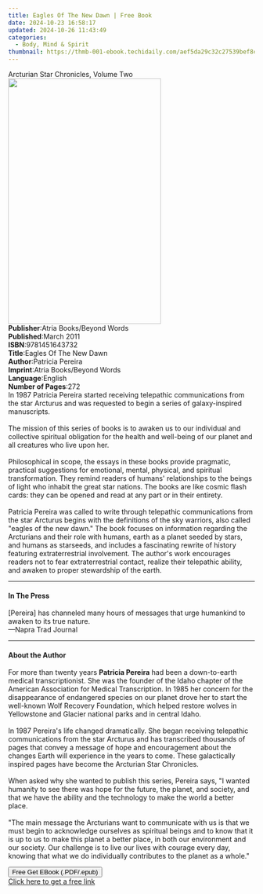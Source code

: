 ```yaml
---
title: Eagles Of The New Dawn | Free Book
date: 2024-10-23 16:58:17
updated: 2024-10-26 11:43:49
categories:
  - Body, Mind & Spirit
thumbnail: https://thmb-001-ebook.techidaily.com/aef5da29c32c27539bef8c3c902b9f270793ff97ebe19d7444ef73547c0e0ce8.jpg
---
```

<main id="book-container">
  <div class="flex flex-col">
    <div class="book-brief flex-1 py-6 px-4 sm:p-6 md:py-10 md:px-8">
      <!-- brief-->
      <div class="book-brief-main">Arcturian Star Chronicles, Volume Two</div>
    </div>
    <div
      class="book-meta-info flex-1 grid gap-4 col-start-1 col-end-3 row-start-1 sm:mb-6 sm:grid-cols-4 lg:gap-6 lg:col-start-2 lg:row-end-6 lg:row-span-6 lg:mb-0"
    >
      <div
        class="book-meta-info-left place-content-center mt-4 p-4 text-sm leading-6 col-start-2 col-span-2 dark:text-slate-400"
      >
        <img
          class="w-full h-500 object-cover rounded-lg sm:h-255 sm:col-span-2 lg:col-span-full"
          src="https://img-001-ebook.techidaily.com/3b06fb167516fd7e11dc481350b728d675aeeb5d364d7973dba6cf17d498f4a5.jpg"
          alt=""
          width="312"
          height="500"
        />
      </div>
      <div
        class="book-meta-info-right mt-2 col-start-1 row-start-2 col-span-3 self-center"
      >
        <!-- meta data  -->
        <div class="flex flex-col px-4 md:px-8">
          <div class="flex-1">
            <strong>Publisher</strong>:<span class="px-2"
              >Atria Books/Beyond Words</span
            >
          </div>
          <div class="flex-1">
            <strong>Published</strong>:<span class="px-2">March 2011</span>
          </div>
          <div class="flex-1">
            <strong>ISBN</strong>:<span class="px-2">9781451643732</span>
          </div>
          <div class="flex-1">
            <strong>Title</strong>:<span class="px-2"
              >Eagles Of The New Dawn</span
            >
          </div>
          <div class="flex-1">
            <strong>Author</strong>:<span class="px-2">Patricia Pereira</span>
          </div>
          <div class="flex-1">
            <strong>Imprint</strong>:<span class="px-2"
              >Atria Books/Beyond Words</span
            >
          </div>
          <div class="flex-1">
            <strong>Language</strong>:<span class="px-2">English</span>
          </div>
          <div class="flex-1">
            <strong>Number of Pages</strong>:<span class="px-2">272</span>
          </div>
        </div>
      </div>
    </div>
    <div class="book-description flex-1 py-6 px-4 sm:p-6 md:py-10 md:px-8">
      <div class="book-description-main">
        <div accordion-content="" id="description">
          In 1987 Patricia Pereira started receiving telepathic communications
          from the star Arcturus and was requested to begin a series of
          galaxy-inspired manuscripts. <br />
          <br />
          The mission of this series of books is to awaken us to our individual
          and collective spiritual obligation for the health and well-being of
          our planet and all creatures who live upon her. <br />
          <br />
          Philosophical in scope, the essays in these books provide pragmatic,
          practical suggestions for emotional, mental, physical, and spiritual
          transformation. They remind readers of humans' relationships to the
          beings of light who inhabit the great star nations. The books are like
          cosmic flash cards: they can be opened and read at any part or in
          their entirety. <br />
          <br />
          Patricia Pereira was called to write through telepathic communications
          from the star Arcturus begins with the definitions of the sky
          warriors, also called "eagles of the new dawn." The book focuses on
          information regarding the Arcturians and their role with humans, earth
          as a planet seeded by stars, and humans as starseeds, and includes a
          fascinating rewrite of history featuring extraterrestrial involvement.
          The author's work encourages readers not to fear extraterrestrial
          contact, realize their telepathic ability, and awaken to proper
          stewardship of the earth.
        </div>
        <div class="accordion-fader"></div>
      </div>
    </div>
    <div class="book-excerpts flex-1 py-6 px-4 sm:p-6 md:py-10 md:px-8">
      <!-- excerpts-->
      <div class="book-excerpts-main">
        <hr />
        <h4 class="placeholder placeholder-heading">
          <span>In The Press</span>
        </h4>
        <p>
          [Pereira] has channeled many hours of messages that urge humankind to
          awaken to its true nature.<br />
          —Napra Trad Journal
        </p>
      </div>
    </div>
    <div class="book-about-author flex-1 py-6 px-4 sm:p-6 md:py-10 md:px-8">
      <!-- about author-->
      <div class="book-main-author-main">
        <hr />
        <h4 class="placeholder placeholder-heading">
          <span>About the Author</span>
        </h4>
        <p>
          For more than twenty years <b>Patricia Pereira</b> had been a
          down-to-earth medical transcriptionist. She was the founder of the
          Idaho chapter of the American Association for Medical Transcription.
          In 1985 her concern for the disappearance of endangered species on our
          planet drove her to start the well-known Wolf Recovery Foundation,
          which helped restore wolves in Yellowstone and Glacier national parks
          and in central Idaho.<br /><br />In 1987 Pereira's life changed
          dramatically. She began receiving telepathic communications from the
          star Arcturus and has transcribed thousands of pages that convey a
          message of hope and encouragement about the changes Earth will
          experience in the years to come. These galactically inspired pages
          have become the Arcturian Star Chronicles.<br /><br />When asked why
          she wanted to publish this series, Pereira says, "I wanted humanity to
          see there was hope for the future, the planet, and society, and that
          we have the ability and the technology to make the world a better
          place. <br /><br />"The main message the Arcturians want to
          communicate with us is that we must begin to acknowledge ourselves as
          spiritual beings and to know that it is up to us to make this planet a
          better place, in both our environment and our society. Our challenge
          is to live our lives with courage every day, knowing that what we do
          individually contributes to the planet as a whole."
        </p>
      </div>
    </div>
    <div class="book-free-get flex-1 py-6 px-4 sm:p-6 md:py-10 md:px-8">
      <button
        id="btn-free-get"
        class="bg-blue-500 hover:bg-blue-700 text-white font-bold py-2 px-4 rounded"
      >
        Free Get EBook (.PDF/.epub)
      </button>
      <div id="countdown-display" class="px-2 text-lg mt-2"></div>
      <a
        id="free-link"
        class="hidden bg-blue-500 hover:bg-blue-700 text-white font-bold py-2 px-4 rounded"
        href="https://www.ebooks.com/en-us/book/635284/eagles-of-the-new-dawn/patricia-pereira/"
        target="_blank"
        >Click here to get a free link</a
      >
    </div>
    <script>
      let countdownTime = 0;
      let countdownInterval = null;
      document
        .getElementById('btn-free-get')
        .addEventListener('click', startCountdown);
      function startCountdown() {
        countdownTime = new Date().getTime() + 60000 * 3;
        countdownInterval = setInterval(updateCountdown, 1000);
        document.getElementById('btn-free-get').disabled = true;
        document
          .getElementById('btn-free-get')
          .classList.add('bg-gray-500', 'cursor-not-allowed');
      }
      function updateCountdown() {
        let currentTime = new Date().getTime();
        let timeLeft = countdownTime - currentTime;
        let secondsLeft = Math.floor(timeLeft / 1000);
        document.getElementById('countdown-display').innerHTML =
          `Remaining time: ${secondsLeft} seconds.`;
        if (secondsLeft <= 0) {
          clearInterval(countdownInterval);
          document.getElementById('btn-free-get').classList.add('hidden');
          document.getElementById('free-link').classList.remove('hidden');
          document.getElementById('countdown-display').innerHTML = '';
        }
      }
    </script>
  </div>
</main>
